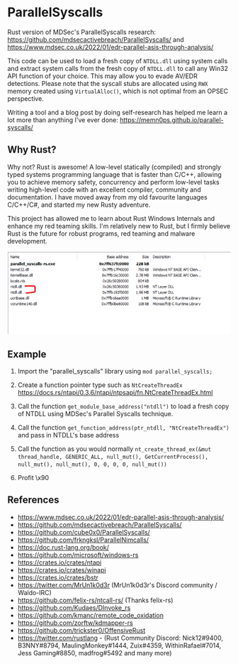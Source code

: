 # ParallelSyscalls

Rust version of MDSec's ParallelSyscalls research: https://github.com/mdsecactivebreach/ParallelSyscalls/ and https://www.mdsec.co.uk/2022/01/edr-parallel-asis-through-analysis/

This code can be used to load a fresh copy of `NTDLL.dll` using system calls and extract system calls from the fresh copy of `NTDLL.dll` to call any Win32 API function of your choice. This may allow you to evade AV/EDR detections. Please note that the syscall stubs are allocated using `RWX` memory created using `VirtualAlloc()`, which is not optimal from an OPSEC perspective.


Writing a tool and a blog post by doing self-research has helped me learn a lot more than anything I've ever done: https://memn0ps.github.io/parallel-syscalls/


## Why Rust?

Why not? Rust is awesome! A low-level statically (compiled) and strongly typed systems programming language that is faster than C/C++, allowing you to achieve memory safety, concurrency and perform low-level tasks writing high-level code with an excellent compiler, community and documentation. I have moved away from my old favourite languages C/C++/C#, and started my new Rusty adventure.

This project has allowed me to learn about Rust Windows Internals and enhance my red teaming skills. I'm relatively new to Rust, but I firmly believe Rust is the future for robust programs, red teaming and malware development.

![ntdlll](./ntdll.png)

## Example

1. Import the "parallel_syscalls" library using `mod parallel_syscalls;`

2. Create a function pointer type such as `NtCreateThreadEx` https://docs.rs/ntapi/0.3.6/ntapi/ntpsapi/fn.NtCreateThreadEx.html

3. Call the function `get_module_base_address("ntdll")` to load a fresh copy of NTDLL using MDSec's Parallel Syscalls technique.

4. Call the function `get_function_address(ptr_ntdll, "NtCreateThreadEx")` and pass in NTDLL's base address

5. Call the function as you would normally `nt_create_thread_ex(&mut thread_handle, GENERIC_ALL, null_mut(), GetCurrentProcess(), null_mut(), null_mut(), 0, 0, 0, 0, null_mut())`

6. Profit \x90


## References

* https://www.mdsec.co.uk/2022/01/edr-parallel-asis-through-analysis/
* https://github.com/mdsecactivebreach/ParallelSyscalls/
* https://github.com/cube0x0/ParallelSyscalls/
* https://github.com/frkngksl/ParallelNimcalls/
* https://doc.rust-lang.org/book/
* https://github.com/microsoft/windows-rs
* https://crates.io/crates/ntapi
* https://crates.io/crates/winapi
* https://crates.io/crates/bstr
* https://twitter.com/MrUn1k0d3r (MrUn1k0d3r's Discord community / Waldo-IRC)
* https://github.com/felix-rs/ntcall-rs/ (Thanks felix-rs)
* https://github.com/Kudaes/DInvoke_rs
* https://github.com/kmanc/remote_code_oxidation
* https://github.com/zorftw/kdmapper-rs
* https://github.com/trickster0/OffensiveRust
* https://twitter.com/rustlang - (Rust Community Discord: Nick12#9400, B3NNY#8794, MaulingMonkey#1444, Zuix#4359, WithinRafael#7014, Jess Gaming#8850, madfrog#5492 and many more)


